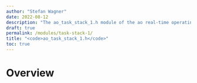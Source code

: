 ```yaml
---
author: "Stefan Wagner"
date: 2022-08-12
description: "The ao_task_stack_1.h module of the ao real-time operating system."
draft: true
permalink: /modules/task-stack-1/
title: "<code>ao_task_stack_1.h</code>"
toc: true
---
```


# Overview
